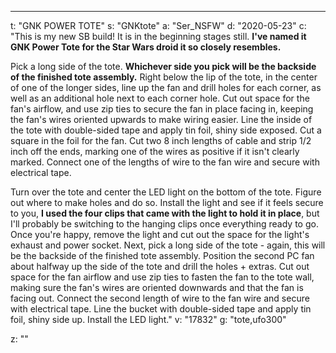 ---
t: "GNK POWER TOTE"
s: "GNKtote"
a: "Ser_NSFW"
d: "2020-05-23"
c: "This is my new SB build! It is in the beginning stages still. <strong>I've named it GNK Power Tote for the Star Wars droid it so closely resembles.</strong>

Pick a long side of the tote. <strong>Whichever side you pick will be the backside of the finished tote assembly.</strong> Right below the lip of the tote, in the center of one of the longer sides, line up the fan and drill holes for each corner, as well as an additional hole next to each corner hole. Cut out space for the fan's airflow, and use zip ties to secure the fan in place facing in, keeping the fan's wires oriented upwards to make wiring easier. Line the inside of the tote with double-sided tape and apply tin foil, shiny side exposed. Cut a square in the foil for the fan. Cut two 8 inch lengths of cable and strip 1/2 inch off the ends, marking one of the wires as positive if it isn't clearly marked. Connect one of the lengths of wire to the fan wire and secure with electrical tape.

Turn over the tote and center the LED light on the bottom of the tote. Figure out where to make holes and do so. Install the light and see if it feels secure to you, <strong>I used the four clips that came with the light to hold it in place</strong>, but I'll probably be switching to the hanging clips once everything ready to go. Once you're happy, remove the light and cut out the space for the light's exhaust and power socket. Next, pick a long side of the tote - again, this will be the backside of the finished tote assembly. Position the second PC fan about halfway up the side of the tote and drill the holes + extras. Cut out space for the fan airflow and use zip ties to fasten the fan to the tote wall, making sure the fan's wires are oriented downwards and that the fan is facing out. Connect the second length of wire to the fan wire and secure with electrical tape. Line the bucket with double-sided tape and apply tin foil, shiny side up. Install the LED light."
v: "17832"
g: "tote,ufo300"

z: ""

